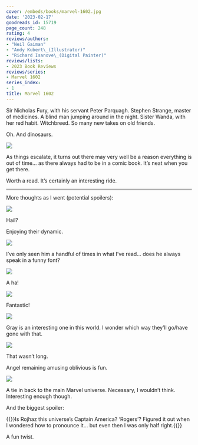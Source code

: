 ```yaml
---
cover: /embeds/books/marvel-1602.jpg
date: '2023-02-17'
goodreads_id: 15719
page_count: 248
rating: 4
reviews/authors:
- "Neil Gaiman"
- "Andy Kubert\_(Illustrator)"
- "Richard Isanove\_(Digital Painter)"
reviews/lists:
- 2023 Book Reviews
reviews/series:
- Marvel 1602
series_index:
- 1
title: Marvel 1602
---
```

Sir Nicholas Fury, with his servant Peter Parquagh. Stephen Strange, master of medicines. A blind man jumping around in the night. Sister Wanda, with her red habit. Witchbreed. So many new takes on old friends. 

Oh. And dinosaurs. 

![](/embeds/books/attachments/marvel-1602-8f5230.png)

As things escalate, it turns out there may very well be a reason everything is out of time… as there always had to be in a comic book. It’s neat when you get there. 

Worth a read. It’s certainly an interesting ride. 

<!--more-->

---


More thoughts as I went (potential spoilers):

![](/embeds/books/attachments/marvel-1602-155bab.png)

Hail?

Enjoying their dynamic. 

![](/embeds/books/attachments/marvel-1602-dbd6d8.png)

I’ve only seen him a handful of times in what I’ve read… does he always speak in a funny font?

![](/embeds/books/attachments/marvel-1602-742ce1.png)

A ha!

![](/embeds/books/attachments/marvel-1602-a69e01.png)

Fantastic!

![](/embeds/books/attachments/marvel-1602-932542.png)

Gray is an interesting one in this world. I wonder which way they’ll go/have gone with  that. 

![](/embeds/books/attachments/marvel-1602-a05e93.png)

That wasn’t long. 

Angel remaining amusing oblivious is fun. 

![](/embeds/books/attachments/marvel-1602-a80247.png)

A tie in back to the main Marvel universe. Necessary, I wouldn’t think. Interesting enough though. 

And the biggest spoiler:

{{<spoiler>}}Is Rojhaz this universe’s Captain America? ‘Rogers’? Figured it out when I wondered how to pronounce it... but even then I was only half right.{{</spoiler>}}

A fun twist. 
